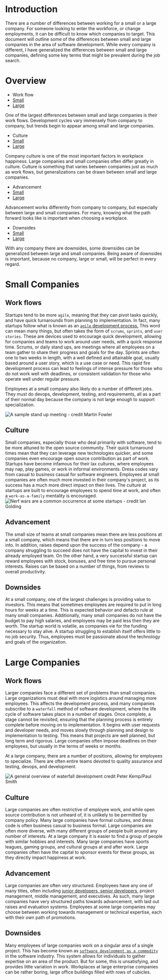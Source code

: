 # Introduction
There are a number of differences between working for a small or a large company. For someone looking to enter the workforce, or change employments, it can be difficult to know which companies to target. This document will outline some of the differences between small and large companies in the area of software development. While every company is different, I have generalized the differences between small and large companies, defining some key terms that might be prevalent during the job search. 
# Overview
 - Work flow
  - [Small](https://github.com/kurtlewis/tech-writing-final-project/blob/master/StartupVsEnterpriseDevelopment.md#work-flows)
  - [Large](https://github.com/kurtlewis/tech-writing-final-project/blob/master/StartupVsEnterpriseDevelopment.md#work-flows-1)
 
 One of the largest differences between small and large companies is their work flows. Development cycles vary immensely from company to company, but trends begin to appear among small and large companies.
 - Culture
  - [Small](https://github.com/kurtlewis/tech-writing-final-project/blob/master/StartupVsEnterpriseDevelopment.md#culture)
  - [Large](https://github.com/kurtlewis/tech-writing-final-project/blob/master/StartupVsEnterpriseDevelopment.md#culture-1)
 
 Company culture is one of the most important factors in workplace happiness. Large companies and small companies often differ greatly in culture. Culture is something that varies between companies just as much as work flows, but generalizations can be drawn between small and large companies.
 - Advancement
  - [Small](https://github.com/kurtlewis/tech-writing-final-project/blob/master/StartupVsEnterpriseDevelopment.md#advancement)
  - [Large](https://github.com/kurtlewis/tech-writing-final-project/blob/master/StartupVsEnterpriseDevelopment.md#advancement-1)

 Advancement works differently from company to company, but especially between large and small companies. For many, knowing what the path forward looks like is important when choosing a workplace.
 - Downsides
  - [Small](https://github.com/kurtlewis/tech-writing-final-project/blob/master/StartupVsEnterpriseDevelopment.md#downsides)
  - [Large](https://github.com/kurtlewis/tech-writing-final-project/blob/master/StartupVsEnterpriseDevelopment.md#downsides-1)

 With any company there are downsides, some downsides can be generalized between large and small companies. Being aware of downsides is important, because no company, large or small, will be perfect in every regard.

# Small Companies
## Work flows
Startups tend to be more `agile`, meaning that they can pivot tasks quickly, and have quick turnarounds from planning to implementation. In fact, many startups follow what is known as an [`agile` development process.](http://agilemethodology.org/) This word can mean many things, but often takes the form of `scrums`, `sprints`, and `user stories`. These are devices used to encourage quick development, allowing for companies and teams to work around user needs, with a quick response time. Scrums, or daily stand ups, are meetings where all employees on a team gather to share their progress and goals for the day. Sprints are often one to two weeks in length, with a well defined and attainable goal, usually based around a user story, which is a use case or need. This rapid fire development process can lead to feelings of intense pressure for those who do not work well with deadlines, or consistent validation for those who operate well under regular pressure.

Employees at a small company also likely do a number of different jobs. They must do devops, development, testing, and requirements, all as a part of their normal day because the company is not large enough to support specialization. 

![](standingup.jpg "A sample stand up meeting - credit Martin Fowler")
## Culture
Small companies, especially those who deal primarily with software, tend to be more attuned to the open source community. Their quick turnaround times mean that they can leverage new technologies quicker, and some companies even encourage open source contribution as part of work. Startups have become infamous for their lax cultures, where employees may nap, play games, or work in informal environments. Dress codes vary from casual to business casual for software engineers. Employees at small companies are often much more invested in their company's project, as its success has a much more direct impact on their lives. The culture at startups are built to encourage employees to spend time at work, and often a `work-as-a-family` mentality is encouraged. 
![](nerf.jpg "Nerf wars are a common occurrence at some startups - credit Ian Golding")
## Advancement
The small size of teams at small companies mean there are less positions at a small company, which means that there are in turn less positions to move into. In addition, raises depend upon the success of the company - a company struggling to succeed does not have the capital to invest in their already employed team. On the other hand, a very successful startup can reward employees with stock, bonuses, and free time to pursue personal interests. Raises can be based on a number of things, from reviews to overall productivity. 
## Downsides
At a small company, one of the largest challenges is providing value to investors. This means that sometimes employees are required to put in long hours for weeks at a time. This is expected behavior and defacto rule at many small companies. Additionally, many small companies do not have the budget to pay high salaries, and employees may be paid less then they are worth. The startup world is volatile, as companies vie for the funding necessary to stay alive. A startup struggling to establish itself offers little to no job security. Thus, employees must be passionate about the technology and goals of the organization.

# Large Companies

## Work flows
Larger companies face a different set of problems than small companies. Large organizations must deal with more logistics around managing more employees. This affects the development process, and many companies subscribe to a `waterfall` method of software development, where the life cycle of software takes place in a number of stages. Once complete, a stage cannot be revisited, ensuring that the planning process is entirely complete before moving on to implementation.  It begins with user requests and developer needs, and moves slowly through planning and design to implementation to testing. This means that projects are well planned, but long term and rigorous. Large companies often impose deadlines on their employees, but usually in the terms of weeks or months. 

At a large company, there are a number of positions, allowing for employees to specialize. There are often entire teams devoted to quality assurance and testing, devops, and development. 

![](waterfall.png "A general overview of waterfall development credit Peter Kemp/Paul Smith")
## Culture
Large companies are often restrictive of employee work, and while open source contribution is not unheard of, it is unlikely to be permitted by company policy. Many large companies have formal cultures, and dress code is often business casual to business formal. 
Large companies are often more diverse, with many different groups of people built around any number of interests. At a large company it is easier to find a group of people with similar hobbies and interests. Many large companies have sports leagues, gaming groups, and cultural groups at and after work. Large companies often have the capital to sponsor events for these groups, as they directly impact happiness at work.
## Advancement
Large companies are often very structured. Employees have any one of many titles, often including [junior developers, senior developers,](http://softwareengineering.stackexchange.com/questions/14914/whats-the-difference-between-entry-level-jr-sr-developers) project management, middle management, and executives. As such, many large companies have very structured paths towards advancement, with laid out raises and evaluation systems. Employees at some large companies may choose between working towards management or technical expertise, each with their own path of promotions.
## Downsides
Many employees of large companies work on a singular area of a single project. This has become known as [`software development as a commodity`](https://softwareengineeringdaily.com/2016/08/07/you-are-not-a-commodity/) in the software industry. This system allows for individuals to gather expertise on an area of the product. But for some, this is unsatisfying, and provides little variation in work.
Workplaces at large enterprise companies can be rather boring, large office buildings filled with rows of cubicles. 
